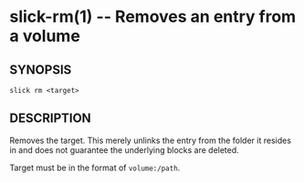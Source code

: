 slick-rm(1) -- Removes an entry from a volume
=============================================

## SYNOPSIS

    slick rm <target>

## DESCRIPTION

Removes the target. This merely unlinks the entry from the folder it resides in and does not guarantee the
underlying blocks are deleted.

Target must be in the format of `volume:/path`.
